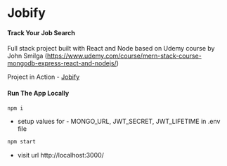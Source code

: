 # Jobify

#### Track Your Job Search

Full stack project built with React and Node based on Udemy course by John Smilga (https://www.udemy.com/course/mern-stack-course-mongodb-express-react-and-nodejs/)

Project in Action - [Jobify](https://jobify-6991.herokuapp.com/landing)

#### Run The App Locally

```sh
npm i
```
- setup values for - MONGO_URL, JWT_SECRET, JWT_LIFETIME in .env file
```sh
npm start
```
- visit url http://localhost:3000/
